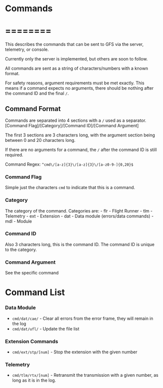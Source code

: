 # Commands
# ========

This describes the commands that can be sent to GFS via the server,
telemetry, or console.

Currently only the server is implemented, but others are soon to follow.

All commands are sent as a string of characters/numbers with a known format.

For safety reasons, argument requirements must be met exactly.
This means if a command expects no arguments, there should be nothing
after the command ID and the final `/`.

## Command Format

Commands are separated into 4 sections with a `/` used as a separator.
[Command Flag]/[Category]/[Command ID]/[Command Argument]

The first 3 sections are 3 characters long, with the argument section being
between 0 and 20 characters long.

If there are no arguments for a command, the `/` after the command ID is
still required.

Command Regex:
`` ^cmd\/[a-z]{3}\/[a-z]{3}\/[a-z0-9-]{0,20}$ ``

### Command Flag
Simple just the characters `cmd` to indicate that this is a command.

### Category
The category of the command.
Categories are:
    - flr - Flight Runner
    - tlm - Telemetry
    - ext - Extension
    - dat - Data module (errors/data commands)
    - mdl - Module

### Command ID
Also 3 characters long, this is the command ID. The command ID is unique
to the category.

### Command Argument
See the specific command

# Command List
### Data Module
 - ``cmd/dat/cae/`` - Clear all errors from the error frame, they will remain in the log
 - ``cmd/dat/ufl/`` - Update the file list
### Extension Commands
 - ``cmd/ext/stp/[num]`` - Stop the extension with the given number
### Telemetry
 - ``cmd/tlm/rtx/[num]`` - Retransmit the transmission with a given number, as long as it is in the log.